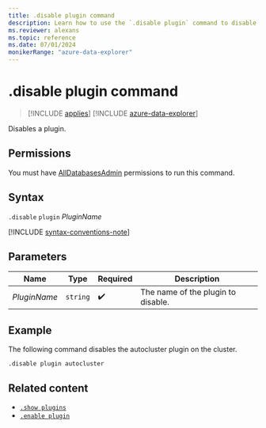```yaml
---
title: .disable plugin command
description: Learn how to use the `.disable plugin` command to disable a plugin. 
ms.reviewer: alexans
ms.topic: reference
ms.date: 07/01/2024
monikerRange: "azure-data-explorer"
---
```

# .disable plugin command

> [!INCLUDE [applies](../includes/applies-to-version/applies.md)] [!INCLUDE [azure-data-explorer](../includes/applies-to-version/azure-data-explorer.md)]

Disables a plugin.

## Permissions

You must have [AllDatabasesAdmin](../access-control/role-based-access-control.md) permissions to run this command.

## Syntax

`.disable` `plugin` *PluginName*

[!INCLUDE [syntax-conventions-note](../includes/syntax-conventions-note.md)]

## Parameters

|Name|Type|Required|Description|
|--|--|--|--|
|*PluginName*| `string` | :heavy_check_mark:|The name of the plugin to disable.|

## Example

The following command disables the autocluster plugin on the cluster.

```kusto
.disable plugin autocluster
```

## Related content

* [`.show plugins`](show-plugins.md)
* [`.enable plugin`](enable-plugin.md)
